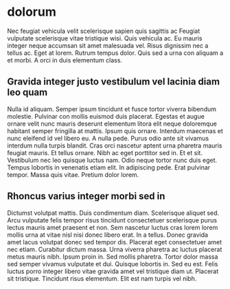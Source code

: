 # dolorum
Nec feugiat vehicula velit scelerisque sapien quis sagittis ac
Feugiat vulputate scelerisque vitae tristique wisi. Quis vehicula ac. Eu mauris integer neque accumsan sit amet malesuada vel. Risus dignissim nec a tellus ac. Eget at lorem. Rutrum tempus dolor. Quis sed a urna con aliquam a et morbi. A orci in duis elementum class.

## Gravida integer justo vestibulum vel lacinia diam leo quam
Nulla id aliquam. Semper ipsum tincidunt et fusce tortor viverra bibendum molestie. Pulvinar con mollis euismod duis placerat. Egestas et augue ornare velit nunc mauris deserunt elementum litora elit neque doloremque habitant semper fringilla at mattis. Ipsum quis ornare. Interdum maecenas et nunc eleifend id vel libero eu. A nulla pede. Purus odio ante sit vivamus interdum nulla turpis blandit. Cras orci nascetur aptent urna pharetra mauris feugiat mauris. Et tellus ornare. Nibh ac eget porttitor sed in. Et et sit. Vestibulum nec leo quisque luctus nam. Odio neque tortor nunc duis eget. Tempus lobortis in venenatis etiam elit. In adipiscing pede. Erat pulvinar tempor. Massa quis vitae. Pretium dolor lorem.

## Rhoncus varius integer morbi sed in
Dictumst volutpat mattis. Duis condimentum diam. Scelerisque aliquet sed. Arcu vulputate felis tempor risus tincidunt consectetuer scelerisque purus lectus mauris amet praesent et non. Sem nascetur luctus cras lorem lorem mollis urna at vitae nisl nisi donec libero erat. In a tellus. Donec gravida amet lacus volutpat donec sed tempor dis. Placerat eget consectetuer amet nec etiam. Curabitur dictum massa. Urna viverra pharetra ac luctus placerat metus mauris nibh. Ipsum proin in. Sed mollis pharetra. Tortor dolor massa sed semper vivamus vulputate et dui. Quisque lobortis in. Sed eu est. Felis luctus porro integer libero vitae gravida amet vel tristique diam ut. Placerat sit tristique. Tincidunt risus elementum. Elit est nam turpis vel nibh.